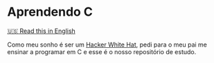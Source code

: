 # Aprendendo C

[:us: Read this in English](README.md)

Como meu sonho é ser um [Hacker White Hat](https://en.wikipedia.org/wiki/White_hat_(computer_security)), 
pedi para o meu pai me ensinar a programar em C e esse é o nosso repositório de estudo.
